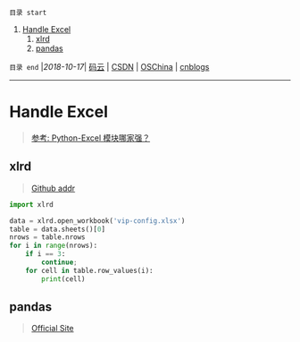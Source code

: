 `目录 start`
 
1. [Handle Excel](#handle-excel)
    1. [xlrd](#xlrd)
    1. [pandas](#pandas)

`目录 end` |_2018-10-17_| [码云](https://gitee.com/gin9) | [CSDN](http://blog.csdn.net/kcp606) | [OSChina](https://my.oschina.net/kcp1104) | [cnblogs](http://www.cnblogs.com/kuangcp)
****************************************
# Handle Excel 

> [参考: Python-Excel 模块哪家强？](https://zhuanlan.zhihu.com/p/23998083)

## xlrd 
> [Github addr](https://github.com/python-excel/xlrd)

```python
import xlrd 

data = xlrd.open_workbook('vip-config.xlsx')
table = data.sheets()[0]   
nrows = table.nrows
for i in range(nrows):
    if i == 3:
        continue;
    for cell in table.row_values(i):
        print(cell)
```

## pandas 
> [Official Site](http://pandas.pydata.org/)
